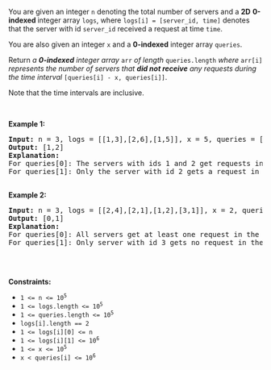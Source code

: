 <p>You are given an integer <code>n</code> denoting the total number of servers and a <strong>2D</strong> <strong>0-indexed </strong>integer array <code>logs</code>, where <code>logs[i] = [server_id, time]</code> denotes that the server with id <code>server_id</code> received a request at time <code>time</code>.</p>

<p>You are also given an integer <code>x</code> and a <strong>0-indexed</strong> integer array <code>queries</code>.</p>

<p>Return <em>a <strong>0-indexed</strong> integer array</em> <code>arr</code> <em>of length</em> <code>queries.length</code> <em>where</em> <code>arr[i]</code> <em>represents the number of servers that <strong>did not receive</strong> any requests during the time interval</em> <code>[queries[i] - x, queries[i]]</code>.</p>

<p>Note that the time intervals are inclusive.</p>

<p>&nbsp;</p>
<p><strong class="example">Example 1:</strong></p>

<pre>
<strong>Input:</strong> n = 3, logs = [[1,3],[2,6],[1,5]], x = 5, queries = [10,11]
<strong>Output:</strong> [1,2]
<strong>Explanation:</strong> 
For queries[0]: The servers with ids 1 and 2 get requests in the duration of [5, 10]. Hence, only server 3 gets zero requests.
For queries[1]: Only the server with id 2 gets a request in duration of [6,11]. Hence, the servers with ids 1 and 3 are the only servers that do not receive any requests during that time period.

</pre>

<p><strong class="example">Example 2:</strong></p>

<pre>
<strong>Input:</strong> n = 3, logs = [[2,4],[2,1],[1,2],[3,1]], x = 2, queries = [3,4]
<strong>Output:</strong> [0,1]
<strong>Explanation:</strong> 
For queries[0]: All servers get at least one request in the duration of [1, 3].
For queries[1]: Only server with id 3 gets no request in the duration [2,4].

</pre>

<p>&nbsp;</p>
<p><strong>Constraints:</strong></p>

<ul>
	<li><code>1 &lt;= n &lt;= 10<sup>5</sup></code></li>
	<li><code>1 &lt;= logs.length &lt;= 10<sup>5</sup></code></li>
	<li><code>1 &lt;= queries.length &lt;= 10<sup>5</sup></code></li>
	<li><code><font face="monospace">logs[i].length == 2</font></code></li>
	<li><code>1 &lt;= logs[i][0] &lt;= n</code></li>
	<li><code>1 &lt;= logs[i][1] &lt;= 10<sup>6</sup></code></li>
	<li><code>1 &lt;= x &lt;= 10<sup>5</sup></code></li>
	<li><code>x &lt;&nbsp;queries[i]&nbsp;&lt;= 10<sup>6</sup></code></li>
</ul>
